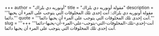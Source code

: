 +++
author = "أونوريه دي بلزاك"
title = "مقولة أونوريه دي بلزاك"
description = '''مقولة أونوريه دي بلزاك: أنت إحدى تلك المخلوقات التي يتوجب على المرء أن يحبها دائما.'''
quote = '''أنت إحدى تلك المخلوقات التي يتوجب على المرء أن يحبها دائما.'''
slug = '''أنت-إحدى-تلك-المخلوقات-التي-يتوجب-على-المرء-أن-يحبها-دائما'''
+++
أنت إحدى تلك المخلوقات التي يتوجب على المرء أن يحبها دائما.
